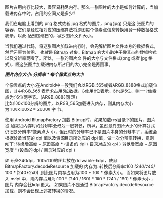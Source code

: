 图片占用内存比较大，很容易耗尽内存。那么一张图片的大小是如何计算的，当加载进内存中时，占用的空间又是多少?

我们在电脑上看到的 png 格式或者 jpg 格式的图片，png(jpg) 只是这 张图片的容器，它们是经过相对应的压缩算法将原图每个像素点信息转换用另一种数据格式表示，以此 达到压缩目的，减少图片文件大小。

当我们通过代码，将这张图片加载进内存时，会先解析图片文件本身的数据格式，然后还原为位图， 也就是 Bitmap 对象，Bitmap 的大小取决于像素点的数据格式以及分辨率两者了。所以，一张的图片文 件的大小与文件格式(png 或者 jpg 格式)，跟这张图片加载进内存所占用的大小完全是两回事。

***图片内存大小: 分辨率 * 每个像素点的大小***

个像素点的大小:在Android中一般我们会以RGB_565或者ARGB_8888格式加载位图，其中RGB_565 表示:R占用5位数据，G使用6位表示，B也是5位，则一个像素点为:16位两字节。(ARGB_8888同 理)   
比如100x100分辨的图片，以RGB_565加载进入内存，则其内存大小为:100x100x2 = 20000 字 节。

使用 Android BitmapFactory 加载 Bitmap时，如果加载res目录下的图片，图片被 加载进内存时的分辨率会经过一层转换，所以，虽然最终图片大小的计算公式仍旧是分辨率*像素点大 小，但此时的分辨率已不是图片本身的分辨率了，系统会根据设备当前的 dpi 值以及资源目录所对应的 dpi 值，做一次分辨率转换，规则如下:
转换后高度 = 原图高度 * (设备的 dpi / 目录对应的 dpi ) 转换后宽度 = 原图宽度 * (设备的 dpi / 目录对应的 dpi )

如:设备240dpi，100x100的图片放在drawable-hdpi，使用 BitmapFactory.decodeResource 加载的 内存为:
转换后分辨率:100 *(240/240)* 100 * (240*240) ,则此图片内存占用为:100 * 100 * 像素大小。 而如果将图片放入 mdpi 中，则内存占用为:100 * (240 / 160) * 100 * (240 / 160) * 像素大小 ，图片
内存会比hdpi更大。
如果图片不是通过 BitmapFactory.decodeResource 加载，则不会出现上述被转换的情况。